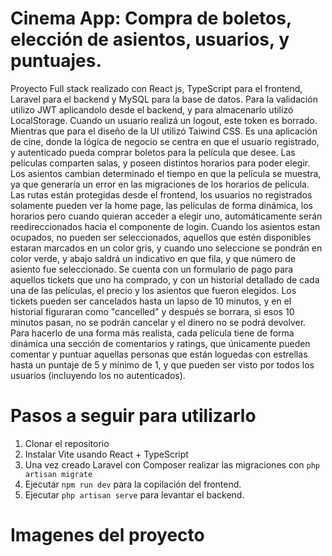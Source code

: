 # Cinema App: Compra de boletos, elección de asientos, usuarios, y puntuajes.

Proyecto Full stack realizado con React js, TypeScript para el frontend, Laravel para el backend y MySQL para la base de datos.
Para la validación utilizo JWT aplicandolo desde el backend, y para almacenarlo utilizó LocalStorage. Cuando un usuario realizá un logout, este token es borrado. 
Mientras que para el diseño de la UI utilizó Taiwind CSS.
Es una aplicación de cine, donde la lógica de negocio se centra en que el usuario registrado, y autenticado pueda comprar boletos para la película que desee.
Las películas comparten salas, y poseen distintos horarios para poder elegir. Los asientos cambian determinado el tiempo en que la película se muestra, ya que 
generaría un error en las migraciones de los horarios de película.
Las rutas están protegidas desde el frontend, los usuarios no registrados solamente pueden ver la home page, las películas de forma dinámica, los horarios pero 
cuando quieran acceder a elegir uno, automáticamente serán reedireccionados hacia el componente de login.
Cuando los asientos estan ocupados, no pueden ser seleccionados, aquellos que estén disponibles estaran marcados en un color gris, y cuando uno seleccione se
pondrán en color verde, y abajo saldrá un indicativo en que fila, y que número de asiento fue seleccionado. 
Se cuenta con un formulario de pago para aquellos tickets que uno ha comprado, y con un historial detallado de cada una de las películas, el precio y los
asientos que fueron elegidos. Los tickets pueden ser cancelados hasta un lapso de 10 minutos, y en el historial figuraran como "cancelled" y después se borrara,
si esos 10 minutos pasan, no se podrán cancelar y el dinero no se podrá devolver.
Para hacerlo de una forma más realista, cada película tiene de forma dinámica una sección de comentarios y ratings, que únicamente pueden comentar y puntuar aquellas
personas que están loguedas con estrellas hasta un puntaje de 5 y mínimo de 1, y que pueden ser visto por todos los usuarios (incluyendo los no autenticados).
 
# Pasos a seguir para utilizarlo

1. Clonar el repositorio
2. Instalar Vite usando React + TypeScript
3. Una vez creado Laravel con Composer realizar las migraciones con `php artisan migrate`
4. Ejecutar `npm run dev` para la copilación del frontend.
5. Ejecutar `php artisan serve` para levantar el backend. 

# Imagenes del proyecto
